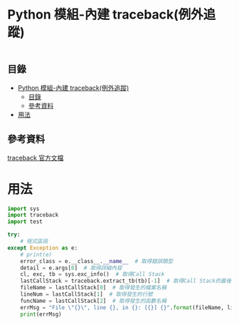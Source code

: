 # Python 模組-內建 traceback(例外追蹤)

```
```

## 目錄

- [Python 模組-內建 traceback(例外追蹤)](#python-模組-內建-traceback例外追蹤)
	- [目錄](#目錄)
	- [參考資料](#參考資料)
- [用法](#用法)

## 參考資料

[traceback 官方文檔](https://docs.python.org/zh-tw/3/library/traceback.html)

# 用法

```Python
import sys
import traceback
import test

try:
    # 程式區段
except Exception as e:
    # print(e)
    error_class = e.__class__.__name__  # 取得錯誤類型
    detail = e.args[0]  # 取得詳細內容
    cl, exc, tb = sys.exc_info()  # 取得Call Stack
    lastCallStack = traceback.extract_tb(tb)[-1]  # 取得Call Stack的最後一筆資料
    fileName = lastCallStack[0]  # 取得發生的檔案名稱
    lineNum = lastCallStack[1]  # 取得發生的行號
    funcName = lastCallStack[2]  # 取得發生的函數名稱
    errMsg = "File \"{}\", line {}, in {}: [{}] {}".format(fileName, lineNum, funcName, error_class, detail)
    print(errMsg)

```
